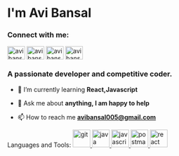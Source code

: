 <h1>I'm Avi Bansal</h1>
<h3 align="left">Connect with me:</h3>
<p align="left">
<a href="https://linkedin.com/in/avi bansal" target="blank"><img align="center" src="https://cdn.jsdelivr.net/npm/simple-icons@3.0.1/icons/linkedin.svg" alt="avi bansal" height="30" width="40" /></a>
<a href="https://instagram.com/avibansal.12" target="blank"><img align="center" src="https://cdn.jsdelivr.net/npm/simple-icons@3.0.1/icons/instagram.svg" alt="avibansal.12" height="30" width="40" /></a>
<a href="https://codeforces.com/profile/avibansal005" target="blank"><img align="center" src="https://cdn.jsdelivr.net/npm/simple-icons@3.0.1/icons/codeforces.svg" alt="avibansal005" height="30" width="40" /></a>
<a href="https://www.leetcode.com/avibansal005" target="blank"><img align="center" src="https://cdn.jsdelivr.net/npm/simple-icons@3.0.1/icons/leetcode.svg" alt="avibansal005" height="30" width="40" /></a>
</p>
<h3>A passionate developer and competitive coder.</h3>

- 🌱 I’m currently learning **React,Javascript**

- 💬 Ask me about **anything, I am happy to help**

- 📫 How to reach me **avibansal005@gmail.com**




<p align="left">Languages and Tools: <a href="https://git-scm.com/" target="_blank"> <img src="https://www.vectorlogo.zone/logos/git-scm/git-scm-icon.svg" alt="git" width="40" height="40"/> </a> <a href="https://www.java.com" target="_blank"> <img src="https://cdn.worldvectorlogo.com/logos/java.svg" alt="java" width="40" height="40"/> </a> <a href="https://developer.mozilla.org/en-US/docs/Web/JavaScript" target="_blank"> <img src="https://cdn.worldvectorlogo.com/logos/logo-javascript.svg" alt="javascript" width="40" height="40"/> </a> <a href="https://postman.com" target="_blank"> <img src="https://www.vectorlogo.zone/logos/getpostman/getpostman-icon.svg" alt="postman" width="40" height="40"/> </a> <a href="https://reactjs.org/" target="_blank"> <img src="https://cdn.worldvectorlogo.com/logos/react-2.svg" alt="react" width="40" height="40"/> </a> </p>
